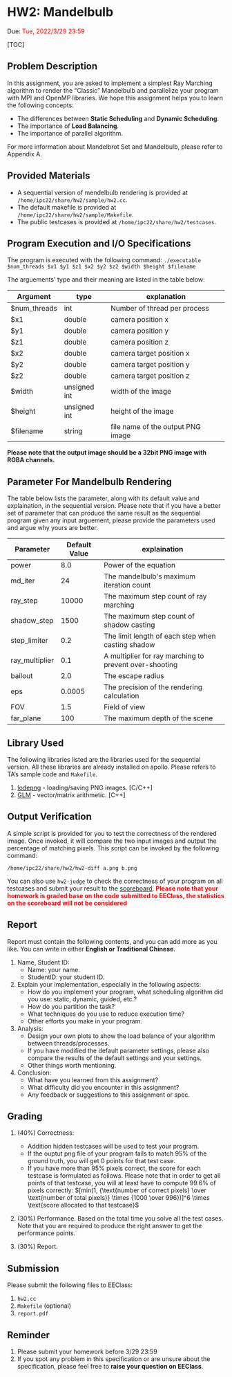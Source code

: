 # HW2: Mandelbulb
Due: <span style="color:red;">Tue, 2022/3/29 23:59</span>

[TOC]
## Problem Description

In this assignment, you are asked to implement a simplest Ray Marching algorithm to render the “Classic” Mandelbulb and parallelize your program with MPI and OpenMP libraries. We hope this assignment helps you to learn the following concepts:

* The differences between **Static Scheduling** and **Dynamic Scheduling**.
* The importance of **Load Balancing**.
* The importance of parallel algorithm.

For more information about Mandelbrot Set and Mandelbulb, please refer to Appendix A.

## Provided Materials

* A sequential version of mendelbulb rendering is provided at `/home/ipc22/share/hw2/sample/hw2.cc`.
* The default makefile is provided at `/home/ipc22/share/hw2/sample/Makefile`.
* The public testcases is provided at `/home/ipc22/share/hw2/testcases`.


## Program Execution and I/O Specifications

The program is executed with the following command:
`./executable $num_threads $x1 $y1 $z1 $x2 $y2 $z2 $width $height $filename`

The arguements' type and their meaning are listed in the table below:

|Argument | type | explanation |
|------- | ------------| ------- |
|$num_threads | int | Number of thread per process |
| $x1 | double | camera position x | 
| $y1 | double | camera position y |
| $z1 | double | camera position z |
| $x2 | double | camera target position x |
| $y2 | double | camera target position y | 
| $z2 | double | camera target position z |
| $width | unsigned int | width of the image |
| $height | unsigned int | height of the image |
| $filename | string | file name of the output PNG image |

**Please note that the output image should be a 32bit PNG image with RGBA channels.**

## Parameter For Mandelbulb Rendering

The table below lists the parameter, along with its default value and explaination, in the sequential version. Please note that if you have a better set of parameter that can produce the same result as the sequential program given any input arguement, please provide the parameters used and argue why yours are better.

|Parameter | Default Value | explaination |
|------- | ------------| ------- |
| power | 8.0 | Power of the equation | 
| md_iter | 24 | The mandelbulb's maximum iteration count  |
| ray_step | 10000 | The maximum step count of ray marching |
| shadow_step | 1500 | The maximum step count of shadow casting |
| step_limiter | 0.2 | The limit length of each step when casting shadow | 
| ray_multiplier | 0.1 | A multiplier for ray marching to prevent over-shooting |
| bailout | 2.0 | The escape radius |
| eps | 0.0005 | The precision of the rendering calculation |
| FOV | 1.5 | Field of view |
| far_plane | 100 | The maximum depth of the scene |

## Library Used

The following libraries listed are the libraries used for the sequential version. All these libraries are already installed on apollo. Please refers to TA’s sample code and `Makefile`.

1. [lodepng](https://github.com/lvandeve/lodepng) - loading/saving PNG images. [C/C++]
2. [GLM](https://github.com/g-truc/glm) - vector/matrix arithmetic. [C++]

## Output Verification

A simple script is provided for you to test the correctness of the rendered image. Once invoked, it will compare the two input images and output the percentage of matching pixels. This script can be invoked by the following command:

`/home/ipc22/share/hw2/hw2-diff a.png b.png`

You can also use `hw2-judge` to check the correctness of your program on all testcases and submit your result to the [scoreboard](https://apollo.cs.nthu.edu.tw/ipc22/scoreboard/hw2/).
<font color=red>**Please note that your homework is graded base on the code submitted to EEClass, the statistics on the scoreboard will not be considered**</font>
 
## Report 

Report must contain the following contents, and you can add more as you like. You can write in either **English or Traditional Chinese**.

1. Name, Student ID:
    - Name: your name.
    - StudentID: your student ID.
2. Explain your implementation, especially in the following aspects:
    - How do you implement your program, what scheduling algorithm did you use: static, dynamic, guided, etc.?
    - How do you partition the task?
    - What techniques do you use to reduce execution time?
    - Other efforts you make in your program.
3. Analysis:
    - Design your own plots to show the load balance of your algorithm between threads/processes.
    - If you have modified the default parameter settings, please also compare the results of the default settings and your settings.
    - Other things worth mentioning.
4. Conclusion:
    - What have you learned from this assignment?
    - What difficulty did you encounter in this assignment?
    - Any feedback or suggestions to this assignment or spec.


## Grading
1. (40%) Correctness:
    - Addition hidden testcases will be used to test your program.
    - If the ouptut png file of your program fails to match 95% of the ground truth, you will get 0 points for that test case.
    - If you have more than 95% pixels correct, the score for each testcase is formulated as follows. Please note that in order to get all points of that testcase, you will at least have to compute 99.6% of pixels correctly:
    $[min(1, {\text{number of correct pixels} \over \text{number of total pixels}} \times {1000 \over 996})]^6 \times \text{score allocated to that testcase}$
    
3. (30%) Performance. Based on the total time you solve all the test cases. Note that you are required to produce the right answer to get the performance points.

5. (30%) Report.

## Submission 

Please submit the following files to EEClass:

1. `hw2.cc`
2. `Makefile` (optional)
3. `report.pdf`

## Reminder

1. Please submit your homework before 3/29 23:59
2. If you spot any problem in this specification or are unsure about the specification, please feel free to **raise your question on EEClass**.

